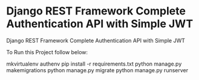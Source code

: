 # Django REST Framework Complete Authentication API with Simple JWT
 Django REST Framework Complete Authentication API with Simple JWT

To Run this Project follow below:


mkvirtualenv authenv
pip install -r requirements.txt
python manage.py makemigrations
python manage.py migrate
python manage.py runserver
